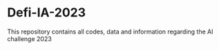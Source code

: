 # Defi-IA-2023
This repository contains all codes, data and information regarding the AI challenge 2023

